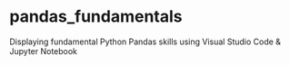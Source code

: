 # pandas_fundamentals
Displaying fundamental Python Pandas skills using Visual Studio Code &amp; Jupyter Notebook

